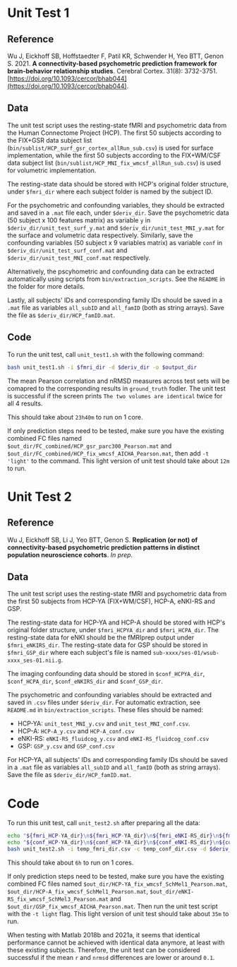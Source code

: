# Unit Test 1

## Reference

Wu J, Eickhoff SB, Hoffstaedter F, Patil KR, Schwender H, Yeo BTT, Genon S. 2021. **A connectivity-based psychometric prediction framework for brain-behavior relationship studies**. Cerebral Cortex. 31(8): 3732-3751. [https://doi.org/10.1093/cercor/bhab044](https://doi.org/10.1093/cercor/bhab044).

## Data

The unit test script uses the resting-state fMRI and psychometric data from the Human Connectome Project (HCP). The first 50 subjects according to the FIX+GSR data subject list (`bin/sublist/HCP_surf_gsr_cortex_allRun_sub.csv`) is used for surface implementation, while the first 50 subjects according to the FIX+WM/CSF data subject list (`bin/sublist/HCP_MNI_fix_wmcsf_allRun_sub.csv`) is used for volumetric implementation.

The resting-state data should be stored with HCP's original folder structure, under `$fmri_dir` where each subject folder is named by the subject ID. 

For the psychometric and confounding variables, they should be extracted and saved in a `.mat` file each, under `$deriv_dir`. Save the psychometric data (50 subject x 100 features matrix) as variable `y` in `$deriv_dir/unit_test_surf_y.mat` and `$deriv_dir/unit_test_MNI_y.mat` for the surface and volumetric data respectively. Similarly, save the confounding variables (50 subject x 9 variables matrix) as variable `conf` in `$deriv_dir/unit_test_surf_conf.mat` and `$deriv_dir/unit_test_MNI_conf.mat` respectively.

Alternatively, the pscyhometric and confounding data can be extracted automatically using scripts from `bin/extraction_scripts`. See the `README` in the folder for more details.

Lastly, all subjects' IDs and corresponding family IDs should be saved in a `.mat` file as variables `all_subID` and `all_famID` (both as string arrays). Save the file as `$deriv_dir/HCP_famID.mat`.

## Code

To run the unit test, call `unit_test1.sh` with the following command:

```bash
bash unit_test1.sh -i $fmri_dir -d $deriv_dir -o $output_dir
``` 

The mean Pearson correlation and nRMSD measures across test sets will be comapred to the corresponding results in `ground_truth` fodler. The unit test is successful if the screen prints `The two volumes are identical` twice for all 4 results.

This should take about `23h40m` to run on 1 core.

If only prediction steps need to be tested, make sure you have the existing combined FC files named `$out_dir/FC_combined/HCP_gsr_parc300_Pearson.mat` and `$out_dir/FC_combined/HCP_fix_wmcsf_AICHA_Pearson.mat`, then add `-t 'light'` to the command. This light version of unit test should take about `12m` to run.

# Unit Test 2

## Reference 

Wu J, Eickhoff SB, Li J, Yeo BTT, Genon S. **Replication (or not) of connectivity-based psychometric prediction patterns in distinct population neuroscience cohorts**. *In prep.*

## Data

The unit test script uses the resting-state fMRI and psychometric data from the first 50 subjects from HCP-YA (FIX+WM/CSF), HCP-A, eNKI-RS and GSP.

The resting-state data for HCP-YA and HCP-A should be stored with HCP's original folder structure, under `$fmri_HCPYA_dir` and `$fmri_HCPA_dir`. The resting-state data for eNKI should be the fMRIprep output under `$fmri_eNKIRS_dir`. The resting-state data for GSP should be stored in `$fmri_GSP_dir` where each subject's file is named `sub-xxxx/ses-01/wsub-xxxx_ses-01.nii.g`.

The imaging confounding data should be stored in `$conf_HCPYA_dir`, `$conf_HCPA_dir`, `$conf_eNKIRS_dir` and `$conf_GSP_dir`.

The psychometric and confounding variables should be extracted and saved in `.csv` files under `$deriv_dir`. For automatic extraction, see `README.md` in `bin/extraction_scripts`. These files should be named:

- HCP-YA: `unit_test_MNI_y.csv` and `unit_test_MNI_conf.csv`. 
- HCP-A: `HCP-A_y.csv` and `HCP-A_conf.csv`
- eNKI-RS: `eNKI-RS_fluidcog_y.csv` and `eNKI-RS_fluidcog_conf.csv`
- GSP: `GSP_y.csv` and `GSP_conf.csv`

For HCP-YA, all subjects' IDs and corresponding family IDs should be saved in a `.mat` file as variables `all_subID` and `all_famID` (both as string arrays). Save the file as `$deriv_dir/HCP_famID.mat`.

# Code

To run this unit test, call `unit_test2.sh` after preparing all the data:

```bash
echo "${fmri_HCP-YA_dir}\n${fmri_HCP-YA_dir}\n${fmri_eNKI-RS_dir}\n${fmri_GSP_dir}" > temp_fmri_dir.csv
echo "${conf_HCP-YA_dir}\n${conf_HCP-YA_dir}\n${conf_eNKI-RS_dir}\n${conf_GSP_dir}" > temp_conf_dir.csv
bash unit_test2.sh -i temp_fmri_dir.csv -c temp_conf_dir.csv -d $deriv_dir -o $output_dir
```

This should take about `6h` to run on 1 cores.

If only prediction steps need to be tested, make sure you have the existing combined FC files named `$out_dir/HCP-YA_fix_wmcsf_SchMel1_Pearson.mat`, `$out_dir/HCP-A_fix_wmcsf_SchMel1_Pearson.mat`, `$out_dir/eNKI-RS_fix_wmcsf_SchMel3_Pearson.mat` and `$out_dir/GSP_fix_wmcsf_AICHA_Pearson.mat`. Then run the unit test script with the `-t light` flag. This light version of unit test should take about `35m` to run.

When testing with Matlab 2018b and 2021a, it seems that identical performance cannot be achieved with identical data anymore, at least with these existing subjects. Therefore, the unit test can be considered successful if the mean `r` and `nrmsd` differences are lower or around `0.1`.